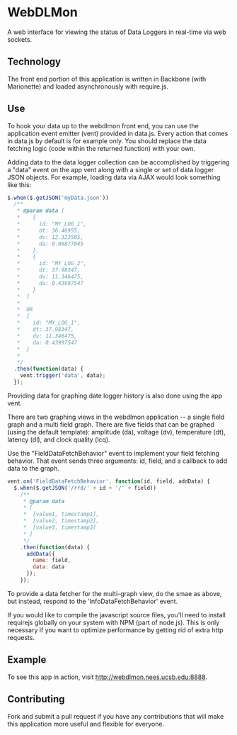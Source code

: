 WebDLMon
========

A web interface for viewing the status of Data Loggers in real-time via web sockets.

Technology
---------
The front end portion of this application is written in Backbone (with Marionette) and loaded asynchronously with require.js.

Use
-----
To hook your data up to the webdlmon front end, you can use the application event emitter (vent) provided in data.js. Every action that comes in data.js by default is for example only. You should replace the data fetching logic (code within the returned function) with your own. 

Adding data to the data logger collection can be accomplished by triggering a "data" event on the app vent along with a single or set of data logger JSON objects. For example, loading data via AJAX would look something like this:

```javascript
$.when($.getJSON('myData.json'))
  /**
   * @param data [
   *    {
   *      id: "MY_LOG_1",
   *      dt: 36.46955,
   *      dv: 12.323505,
   *      da: 0.06877045
   *    },
   *    {
   *      id: "MY_LOG_2",
   *      dt: 37.98347,
   *      dv: 11.346475,
   *      da: 0.43997547
   *    }
   *  ]
   * 
   *  OR
   *  {
   *    id: "MY_LOG_1",
   *    dt: 37.98347,
   *    dv: 11.346475,
   *    da: 0.43997547
   *  }
   *  
   */
  .then(function(data) {
    vent.trigger('data', data);
  });
```

Providing data for graphing date logger history is also done using the app vent.

There are two graphing views in the webdlmon application -- a single field graph and a multi field graph. There are five fields that can be graphed (using the default template): amplitude (da), voltage (dv), temperature (dt), latency (dl), and clock quality (lcq).

Use the "FieldDataFetchBehavior" event to implement your field fetching behavior. That event sends three arguments: id, field, and a callback to add data to the graph.

```javascript
vent.on('FieldDataFetchBehavior', function(id, field, addData) {
  $.when($.getJSON('/rrd/' + id + '/' + field))
    /**
     * @param data
     * [
     *  [value1, timestamp1],
     *  [value2, timestamp2],
     *  [value3, timestamp3]
     * ]
     */
    .then(function(data) {
      addData({
        name: field, 
        data: data
      });
    });
```

To provide a data fetcher for the multi-graph view, do the smae as above, but instead, respond to the 'InfoDataFetchBehavior' event.

If you would like to compile the javascript source files, you'll need to install requirejs globally on your system with NPM (part of node.js). This is only necessary if you want to optimize performance by getting rid of extra http requests.

Example
-------
To see this app in action, visit http://webdlmon.nees.ucsb.edu:8888.

Contributing
------------
Fork and submit a pull request if you have any contributions that will make this application more useful and flexible for everyone.
